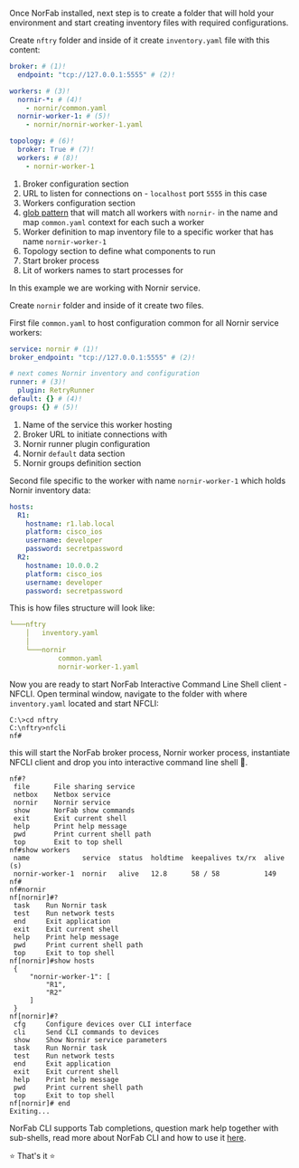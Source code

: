 Once NorFab installed, next step is to create a folder that will 
hold your environment and start creating inventory files
with required configurations.

Create ``nftry`` folder and inside of it create ``inventory.yaml`` 
file with this content:

``` yaml title="inventory.yaml"
broker: # (1)!
  endpoint: "tcp://127.0.0.1:5555" # (2)!

workers: # (3)!
  nornir-*: # (4)!
    - nornir/common.yaml   
  nornir-worker-1: # (5)!
    - nornir/nornir-worker-1.yaml

topology: # (6)!
  broker: True # (7)!
  workers: # (8)!
    - nornir-worker-1
```

1.  Broker configuration section
2.  URL to listen for connections on - ``localhost`` port ``5555`` in this case
3.  Workers configuration section
4.  [glob pattern](https://docs.python.org/3/library/fnmatch.html) that will match 
    all workers with ``nornir-`` in the name and map ``common.yaml`` context for 
	each such a worker
5.  Worker definition to map inventory file to a specific worker that has name ``nornir-worker-1``
6.  Topology section to define what components to run
7.  Start broker process
8.  Lit of workers names to start processes for

In this example we are working with Nornir service.

Create ``nornir`` folder and inside of it create two files.

First file ``common.yaml`` to host configuration common for all
Nornir service workers:

``` yaml title="common.yaml"
service: nornir # (1)!
broker_endpoint: "tcp://127.0.0.1:5555" # (2)!

# next comes Nornir inventory and configuration
runner: # (3)!
  plugin: RetryRunner
default: {} # (4)!
groups: {} # (5)!
```

1.  Name of the service this worker hosting
2.  Broker URL to initiate connections with
3.  Nornir runner plugin configuration
4.  Nornir ``default`` data section
5.  Nornir groups definition section

Second file specific to the worker with name ``nornir-worker-1``
which holds Nornir inventory data:

``` yaml title="nornir-worker-1.yaml"
hosts: 
  R1:
    hostname: r1.lab.local
    platform: cisco_ios
    username: developer
    password: secretpassword
  R2:
    hostname: 10.0.0.2
    platform: cisco_ios
    username: developer
    password: secretpassword
```

This is how files structure will look like:

``` yaml
└───nftry
    │   inventory.yaml
    │
    └───nornir
            common.yaml
            nornir-worker-1.yaml
```

Now you are ready to start NorFab Interactive Command Line Shell 
client - NFCLI. Open terminal window, navigate to the folder with 
where ``inventory.yaml`` located and start NFCLI:

```
C:\>cd nftry
C:\nftry>nfcli
nf#
```

this will start the NorFab broker process, Nornir worker process, instantiate
NFCLI client and drop you into interactive command line shell :shell:.

```
nf#?
 file      File sharing service
 netbox    Netbox service
 nornir    Nornir service
 show      NorFab show commands
 exit      Exit current shell
 help      Print help message
 pwd       Print current shell path
 top       Exit to top shell
nf#show workers
 name             service  status  holdtime  keepalives tx/rx  alive (s)
 nornir-worker-1  nornir   alive   12.8      58 / 58           149
nf#
nf#nornir
nf[nornir]#?
 task    Run Nornir task
 test    Run network tests
 end     Exit application
 exit    Exit current shell
 help    Print help message
 pwd     Print current shell path
 top     Exit to top shell
nf[nornir]#show hosts
 {
     "nornir-worker-1": [
         "R1",
         "R2"
     ]
 }
nf[nornir]#?
 cfg     Configure devices over CLI interface
 cli     Send CLI commands to devices
 show    Show Nornir service parameters
 task    Run Nornir task
 test    Run network tests
 end     Exit application
 exit    Exit current shell
 help    Print help message
 pwd     Print current shell path
 top     Exit to top shell
nf[nornir]# end
Exiting...
```

NorFab CLI supports Tab completions, question mark help together with
sub-shells, read more about NorFab CLI and how to use it [here](norfab_cli_overview.md).

:star: That's it :star:
 